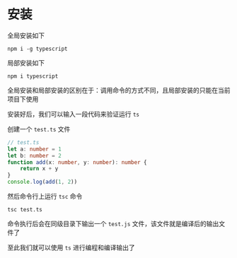 # 安装

全局安装如下

```shell
npm i -g typescript
```

局部安装如下

```shell
npm i typescript
```

全局安装和局部安装的区别在于：调用命令的方式不同，且局部安装的只能在当前项目下使用

安装好后，我们可以输入一段代码来验证运行 `ts`

创建一个 `test.ts` 文件

```typescript
// test.ts
let a: number = 1
let b: number = 2
function add(x: number, y: number): number {
    return x + y
}
console.log(add(1, 2))
```

然后命令行上运行 `tsc` 命令

```shell
tsc test.ts
```

命令执行后会在同级目录下输出一个 `test.js` 文件，该文件就是编译后的输出文件了

至此我们就可以使用 `ts` 进行编程和编译输出了

